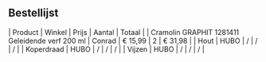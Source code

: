 ## Bestellijst 

| Product | Winkel | Prijs | Aantal | Totaal |
| Cramolin GRAPHIT 1281411 Geleidende verf 200 ml | Conrad | € 15,99 | 2 | € 31,98 |
| Hout | HUBO | / | / | / |
| Koperdraad | HUBO | / | / | / |
| Vijzen | HUBO | / | / | / |

